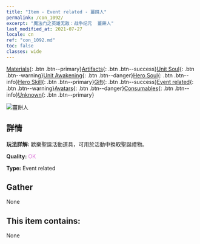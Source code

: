 ```yaml
---
title: "Item - Event related - 薑餅人"
permalink: /con_1092/
excerpt: "魔法门之英雄无敌：战争纪元  薑餅人"
last_modified_at: 2021-07-27
locale: cn
ref: "con_1092.md"
toc: false
classes: wide
---
```

 [Materials](/ItemsCN/){: .btn .btn--primary}[Artifacts](/ItemsCN/Artifacts/){: .btn .btn--success}[Unit Soul](/ItemsCN/UnitSoul/){: .btn .btn--warning}[Unit Awakening](/ItemsCN/UnitAwakening/){: .btn .btn--danger}[Hero Soul](/ItemsCN/HeroSoul/){: .btn .btn--info}[Hero Skill](/ItemsCN/HeroSkill/){: .btn .btn--primary}[Gift](/ItemsCN/Gift/){: .btn .btn--success}[Event related](/ItemsCN/Events/){: .btn .btn--warning}[Avatars](/ItemsCN/Avatars/){: .btn .btn--danger}[Consumables](/ItemsCN/Consumables/){: .btn .btn--info}[Unknown](/ItemsCN/Unknown/){: .btn .btn--primary}

 ![薑餅人](/images/t/i_690018.png)

## 詳情
 **玩法詳解:** 歡樂聖誕活動道具，可用於活動中換取聖誕禮物。

 **Quality:** <span style="color: #DA70D6">OK</span>

 **Type:** Event related

## Gather

  None

## This item contains:

  None

